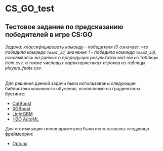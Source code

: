 # CS_GO_test
## Тестовое задание по предсказанию победителей в игре CS:GO

###### Задача: классифицировать команду - победителя (0 означает, что победила команда `team1_id`, значение 1 - победила команда `team2_id`), основываясь на данных о предыдущих результатах матчей из таблицы train.csv, а также числовых характеристиках игроков из таблицы players_feats.csv.

Для решения данной задачи были использованы следующие библиотеки машинного обучения, основанные на градиентном бустинге:

- [CatBoost](https://catboost.ai/)
- [XGBoost](https://xgboost.readthedocs.io/en/stable/)
- [LightGBM](https://lightgbm.readthedocs.io/en/latest/pythonapi/lightgbm.LGBMClassifier.html)
- [H2O AutoML](https://docs.h2o.ai/h2o/latest-stable/h2o-docs/automl.html)

Для оптимизации гиперпараметров были использованы следующи фреймворки:

- [Optuna](https://optuna.org/)
